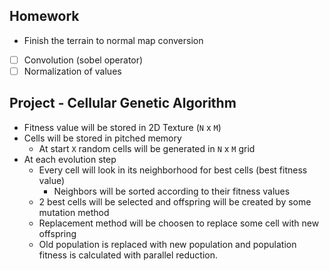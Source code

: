 ## Homework
- Finish the terrain to normal map conversion
- [ ] Convolution (sobel operator)
- [ ] Normalization of values

## Project - Cellular Genetic Algorithm
- Fitness value will be stored in 2D Texture (`N` x `M`)
- Cells will be stored in pitched memory
  - At start `X` random cells will be generated in `N` x `M` grid
- At each evolution step
  - Every cell will look in its neighborhood for best cells (best fitness value)
    - Neighbors will be sorted according to their fitness values
  - 2 best cells will be selected and offspring will be created by some mutation method
  - Replacement method will be choosen to replace some cell with new offspring
  - Old population is replaced with new population and population fitness is calculated with parallel reduction.
